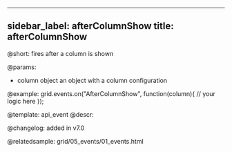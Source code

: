 
---
sidebar_label: afterColumnShow
title: afterColumnShow
---          

@short: fires after a column is shown

@params:
- column   object  an object with a column configuration


@example:
grid.events.on("AfterColumnShow", function(column){
    // your logic here
});


@template: api_event
@descr:

@changelog: added in v7.0

@relatedsample: grid/05_events/01_events.html

